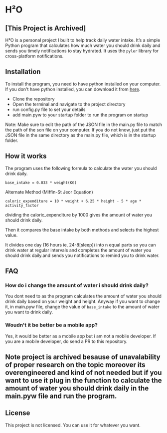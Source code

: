 # H²O

## [This Project is Archived]

H²O is a personal project I built to help track daily water intake. It’s a simple Python program that calculates how much water you should drink daily and sends you timely notifications to stay hydrated. It uses the `pyler` library for cross-platform notifications.

## Installation
To install the program, you need to have python installed on your computer. If you don't have python installed, you can download it from [here](https://www.python.org/downloads/). 

- Clone the repository
- Open the terminal and navigate to the project directory
- run config.py file to set your details
- add main.pyw to your startup folder to run the program on startup

Note: Make sure to edit the path of the JSON file in the main.py file to match the path of the son file on your computer. If you do not know, just put the JSON file in the same directory as the main.py file, which is in the startup folder.

## How it works

The program uses the following formula to calculate the water you should drink daily. 
```
base_intake = 0.033 * weight(KG)
```
Alternate Method (Miffin-St Jeor Equation)
```
caloric_expenditure = 10 * weight + 6.25 * height - 5 * age * activity_factor
```
dividing the caloric_expenditure by 1000 gives the amount of water you should drink daily.

Then it compares the base intake by both methods and selects the highest value.

It divides one day (16 hours ie, 24-8[sleep]) into n equal parts so you can drink water at regular intervals and completes the amount of water you should drink daily.and sends you notifications to remind you to drink water.

## FAQ

### How do i change the amount of water i should drink daily?
You dont need to as the program calculates the amount of water you should drink daily based on your weight and height. Anyway if you want to change it, in main.pyw file, change the value of `base_intake` to the amount of water you want to drink daily.

### Woudn't it be better be a mobile app?
Yes, it would be better as a mobile app but i am not a mobile developer. If you are a mobile developer, do send a PR to this repository.

## Note project is archived besause of unavalability of proper research on the topic moreover its overengineered and kind of not needed but if you want to use it plug in the function to calculate the amount of water you should drink daily in the main.pyw file and run the program.


## License

This project is not licensed. You can use it for whatever you want. 
